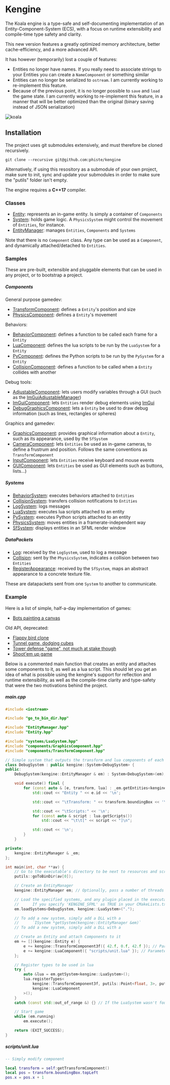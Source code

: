 # Kengine

The Koala engine is a type-safe and self-documenting implementation of an Entity-Component-System (ECS), with a focus on runtime extensibility and compile-time type safety and clarity.

This new version features a greatly optimized memory architecture, better cache-efficiency, and a more advanced API.

It has however (temporarily) lost a couple of features:
* Entities no longer have names. If you really need to associate strings to your Entities you can create a `NameComponent` or something similar
* Entities can no longer be serialized to `ostream`. I am currently working to re-implement this feature.
* Because of the previous point, it is no longer possible to `save` and `load` the game state. I am currently working to re-implement this feature, in a manner that will be better optimized than the original
(binary saving instead of JSON serialization)

![koala](koala.png)

## Installation

The project uses git submodules extensively, and must therefore be cloned recursively.

```
git clone --recursive git@github.com:phiste/kengine
```

Alternatively, if using this resository as a submodule of your own project, make sure to init, sync and update your submodules in order to make sure the "putils" folder isn't empty.

The engine requires a **C++17** compiler.

### Classes

* [Entity](Entity.md): represents an in-game entity. Is simply a container of `Components`
* [System](System.md): holds game logic. A `PhysicsSystem` might control the movement of `Entities`, for instance.
* [EntityManager](EntityManager.md): manages `Entities`, `Components` and `Systems`

Note that there is no `Component` class. Any type can be used as a `Component`, and dynamically attached/detached to `Entities`.

### Samples

These are pre-built, extensible and pluggable elements that can be used in any project, or to bootstrap a project.

##### Components

General purpose gamedev:
* [TransformComponent](common/components/TransformComponent.md): defines a `Entity`'s position and size
* [PhysicsComponent](common/components/PhysicsComponent.md): defines a `Entity`'s movement

Behaviors:
* [BehaviorComponent](common/components/BehaviorComponent.md): defines a function to be called each frame for a `Entity`
* [LuaComponent](common/components/LuaComponent.md): defines the lua scripts to be run by the `LuaSystem` for a `Entity`
* [PyComponent](common/components/PyComponent.md): defines the Python scripts to be run by the `PySystem` for a `Entity`
* [CollisionComponent](common/components/CollisionComponent.md): defines a function to be called when a `Entity` collides with another

Debug tools:
* [AdjustableComponent](common/components/AdjustableComponent.md): lets users modify variables through a GUI (such as the [ImGuiAdjustableManager](common/gameobjects/ImGuiAdjustableManager.md))
* [ImGuiComponent](common/components/ImGuiComponent.md): lets `Entities` render debug elements using [ImGui](https://github.com/ocornut/imgui/)
* [DebugGraphicsComponent](common/components/DebugGraphicsComponent.hpp): lets a `Entity` be used to draw debug information (such as lines, rectangles or spheres)

Graphics and gamedev:
* [GraphicsComponent](common/components/GraphicsComponent.md): provides graphical information about a `Entity`, such as its appearance, used by the `SfSystem`
* [CameraComponent](common/components/CameraComponent.hpp): lets `Entities` be used as in-game cameras, to define a frustrum and position. Follows the same conventions as `TransformComponent`
* [InputComponent](common/components/InputComponent.md): lets `Entities` receive keyboard and mouse events
* [GUIComponent](common/components/GUIComponent.md): lets `Entities` be used as GUI elements such as buttons, lists...)

##### Systems

* [BehaviorSystem](common/systems/BehaviorSystem.md): executes behaviors attached to `Entities`
* [CollisionSystem](common/systems/CollisionSystem.md): transfers collision notifications to `Entities`
* [LogSystem](common/systems/LogSystem.md): logs messages
* [LuaSystem](common/systems/LuaSystem.md): executes lua scripts attached to an entity
* [PySystem](common/systems/PySystem.md): executes Python scripts attached to an entity
* [PhysicsSystem](common/systems/PhysicsSystem.md): moves entities in a framerate-independent way
* [SfSystem](common/systems/sfml/SfSystem.md): displays entities in an SFML render window

##### DataPackets

* [Log](common/packets/Log.hpp): received by the `LogSystem`, used to log a message
* [Collision](common/packets/Collision.hpp): sent by the `PhysicsSystem`, indicates a collision between two `Entities`
* [RegisterAppearance](common/packets/RegisterAppearance.hpp): received by the `SfSystem`, maps an abstract appearance to a concrete texture file.

These are datapackets sent from one `System` to another to communicate.

### Example

Here is a list of simple, half-a-day implementation of games:

* [Bots painting a canvas](https://github.com/phisko/painter)

Old API, deprecated:
* [Flappy bird clone](https://github.com/phisko/flappy_koala)
* [Tunnel game, dodging cubes](https://github.com/phisko/koala_tunnel)
* [Tower defense "game", not much at stake though](https://github.com/phisko/koala_defense)
* [Shoot'em up game](https://github.com/phisko/shmup)

Below is a commented main function that creates an entity and attaches some components to it, as well as a lua script. This should let you get an idea of what is possible using the kengine's support for reflection and runtime extensibility, as well as the compile-time clarity and type-safety that were the two motivations behind the project.

##### main.cpp

```cpp
#include <iostream>

#include "go_to_bin_dir.hpp"

#include "EntityManager.hpp"
#include "Entity.hpp"

#include "systems/LuaSystem.hpp"
#include "components/GraphicsComponent.hpp"
#include "components/TransformComponent.hpp"

// Simple system that outputs the transform and lua components of each entity that has them
class DebugSystem : public kengine::System<DebugSystem> {
public:
	DebugSystem(kengine::EntityManager & em) : System<DebugSystem>(em), _em(em) {}

	void execute() final {
		for (const auto & [e, transform, lua] : _em.getEntities<kengine::TransformComponent3f, kengine::LuaComponent>()) {
			std::cout << "Entity " << e.id << '\n';

			std::cout << "\tTransform: " << transform.boundingBox << '\n';

			std::cout << "\tScripts:" << '\n';
			for (const auto & script : lua.getScripts())
				std::cout << "\t\t[" << script << "]\n";

			std::cout << '\n';
		}
	}

private:
	kengine::EntityManager & _em;
};

int main(int, char **av) {
    // Go to the executable's directory to be next to resources and scripts
    putils::goToBinDir(av[0]);

    // Create an EntityManager
    kengine::EntityManager em; // Optionally, pass a number of threads as parameter (kengine::EntityManager em(4);)

    // Load the specified systems, and any plugin placed in the executable's directory
    //      If you specify 'KENGINE_SFML' as TRUE in your CMakeLists.txt, this will load the SfSystem
    em.loadSystems<DebugSystem, kengine::LuaSystem>(".");

    // To add a new system, simply add a DLL with a
    //      `ISystem *getSystem(kengine::EntityManager &em)`
    // To add a new system, simply add a DLL with a

    // Create an Entity and attach Components to it
    em += [](kengine::Entity e) {
		e += kengine::TransformComponent3f({ 42.f, 0.f, 42.f }); // Parameter is a Point3f for position
		e += kengine::LuaComponent({ "scripts/unit.lua" }); // Parameter is a vector of scripts
    };

	// Register types to be used in lua
    try {
        auto &lua = em.getSystem<kengine::LuaSystem>();
        lua.registerTypes<
			kengine::TransformComponent3f, putils::Point<float, 3>, putils::Rect<float, 3>,
			kengine::LuaComponent
        >();
    }
    catch (const std::out_of_range &) {} // If the LuaSystem wasn't found, ignore

    // Start game
    while (em.running)
        em.execute();

    return (EXIT_SUCCESS);
}
```

##### scripts/unit.lua

```lua
-- Simply modify component

local transform = self:getTransformComponent()
local pos = transform.boundingBox.topLeft
pos.x = pos.x + 1
```

